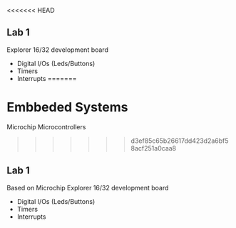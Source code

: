 <<<<<<< HEAD
## Lab 1
Explorer 16/32 development board   
- Digital I/Os (Leds/Buttons)
- Timers
- Interrupts
=======
# Embbeded Systems
Microchip Microcontrollers
>>>>>>> d3ef85c65b26617dd423d2a6bf58acf251a0caa8

## Lab 1
Based on Microchip Explorer 16/32 development board   
- Digital I/Os (Leds/Buttons)
- Timers
- Interrupts
